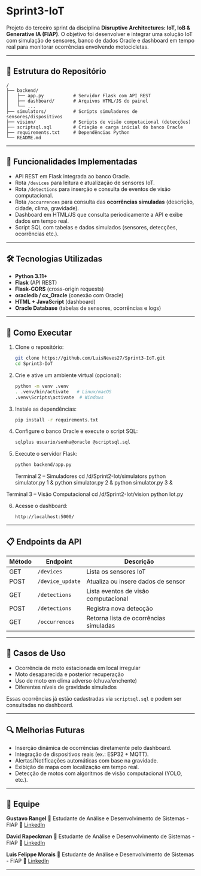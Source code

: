 # Sprint3-IoT

Projeto do terceiro sprint da disciplina **Disruptive Architectures: IoT, IoB & Generative IA (FIAP)**.
O objetivo foi desenvolver e integrar uma solução IoT com simulação de sensores, banco de dados Oracle e dashboard em tempo real para monitorar ocorrências envolvendo motocicletas.

---

## 🧩 Estrutura do Repositório

```
/
├── backend/
│   ├── app.py           # Servidor Flask com API REST
│   ├── dashboard/       # Arquivos HTML/JS do painel
│   └── ...
├── simulators/          # Scripts simuladores de sensores/dispositivos
├── vision/              # Scripts de visão computacional (detecções)
├── scriptsql.sql        # Criação e carga inicial do banco Oracle
├── requirements.txt     # Dependências Python
└── README.md
```

---

## 🔧 Funcionalidades Implementadas

* API REST em Flask integrada ao banco Oracle.
* Rota `/devices` para leitura e atualização de sensores IoT.
* Rota `/detections` para inserção e consulta de eventos de visão computacional.
* Rota `/occurrences` para consulta das **ocorrências simuladas** (descrição, cidade, clima, gravidade).
* Dashboard em HTML/JS que consulta periodicamente a API e exibe dados em tempo real.
* Script SQL com tabelas e dados simulados (sensores, detecções, ocorrências etc.).

---

## 🛠️ Tecnologias Utilizadas

* **Python 3.11+**
* **Flask** (API REST)
* **Flask-CORS** (cross-origin requests)
* **oracledb / cx_Oracle** (conexão com Oracle)
* **HTML + JavaScript** (dashboard)
* **Oracle Database** (tabelas de sensores, ocorrências e logs)

---

## 🚀 Como Executar

1. Clone o repositório:

   ```bash
   git clone https://github.com/LuisNeves27/Sprint3-IoT.git
   cd Sprint3-IoT
   ```

2. Crie e ative um ambiente virtual (opcional):

   ```bash
   python -m venv .venv
   . .venv/bin/activate   # Linux/macOS
   .venv\Scripts\activate  # Windows
   ```

3. Instale as dependências:

   ```bash
   pip install -r requirements.txt
   ```

4. Configure o banco Oracle e execute o script SQL:

   ```bash
   sqlplus usuario/senha@oracle @scriptsql.sql
   ```

5. Execute o servidor Flask:

   ```bash
   python backend/app.py
   ```

   Terminal 2 – Simuladores
cd /d/Sprint2-Iot/simulators
python simulator.py 1 &
python simulator.py 2 &
python simulator.py 3 &

Terminal 3 – Visão Computacional
cd /d/Sprint2-Iot/vision
python Iot.py 


6. Acesse o dashboard:

   ```
   http://localhost:5000/
   ```

---

## 📋 Endpoints da API

| Método | Endpoint         | Descrição                              |
| ------ | ---------------- | -------------------------------------- |
| GET    | `/devices`       | Lista os sensores IoT                  |
| POST   | `/device_update` | Atualiza ou insere dados de sensor     |
| GET    | `/detections`    | Lista eventos de visão computacional   |
| POST   | `/detections`    | Registra nova detecção                 |
| GET    | `/occurrences`   | Retorna lista de ocorrências simuladas |

---

## 🧪 Casos de Uso

* Ocorrência de moto estacionada em local irregular
* Moto desaparecida e posterior recuperação
* Uso de moto em clima adverso (chuva/enchente)
* Diferentes níveis de gravidade simulados

Essas ocorrências já estão cadastradas via `scriptsql.sql` e podem ser consultadas no dashboard.

---

## 🔍 Melhorias Futuras

* Inserção dinâmica de ocorrências diretamente pelo dashboard.
* Integração de dispositivos reais (ex.: ESP32 + MQTT).
* Alertas/Notificações automáticas com base na gravidade.
* Exibição de mapa com localização em tempo real.
* Detecção de motos com algoritmos de visão computacional (YOLO, etc.).

---

## 👥 Equipe

**Gustavo Rangel**
💼 Estudante de Análise e Desenvolvimento de Sistemas - FIAP
🔗 [LinkedIn](#)

**David Rapeckman**
💼 Estudante de Análise e Desenvolvimento de Sistemas - FIAP
🔗 [LinkedIn](#)

**Luis Felippe Morais**
💼 Estudante de Análise e Desenvolvimento de Sistemas - FIAP
🔗 [LinkedIn](#)

---
